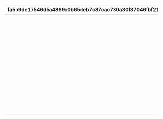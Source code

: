 |fa5b9de17546d5a4869c0b65deb7c87cac730a30f37046fbf212b2d7e648be13|571728e21a1b7c3fd9cde036c4b2a5bfe3c555b803ae5549e2f8ee0d0bec08a3|32db2b4b62974f9eae77c4a7cc219b1da05e9171e3d36a1243a94e001445bab8|0c596c66cc8d32162687f2a656f62b6e0bf22ce4c3d68769819d7fc9abd23cc5|9547c37a6ef46b9fd370da0e235cb7bb8e2cd6601b1722966cf04947fba75994|228a71d38a111558c6fc0f0c29e14802744a79c6f679bbe13bb8a63e0daa099a|
| --- | --- | --- | --- | --- | --- |
||おまかせ|1|1|1|2020-02-15 15:00:00|
||デフォルト|2|2|2|2020-02-15 15:00:00|
||アニバーサリー|3|3|3|2020-02-15 15:00:00|
||ピンク|4|1|4|2020-02-15 15:00:00|
||レッド|5|1|5|2020-02-15 15:00:00|
||イエロー|6|1|6|2020-02-15 15:00:00|
||グリーン|7|1|7|2020-02-15 15:00:00|
||ライトブルー|8|1|8|2020-02-15 15:00:00|
||ブルー|9|1|9|2020-02-15 15:00:00|
||パープル|10|1|10|2020-02-15 15:00:00|
||グレー|11|1|11|2020-02-15 15:00:00|